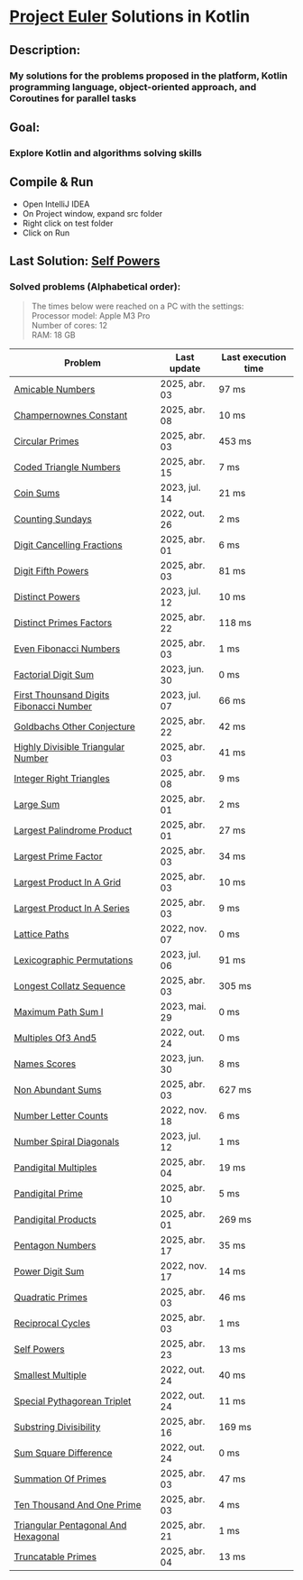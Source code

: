 # [Project Euler](https://projecteuler.net) Solutions in Kotlin

## Description:
### My solutions for the problems proposed in the platform, Kotlin programming language, object-oriented approach, and Coroutines for parallel tasks

## Goal:
### Explore Kotlin and algorithms solving skills

## Compile & Run
- Open IntelliJ IDEA
- On Project window, expand src folder
- Right click on test folder
- Click on Run

## Last Solution: [Self Powers](src/main/kotlin/SelfPowers.kt)

### Solved problems (Alphabetical order):

> The times below were reached on a PC with the settings: <br/>
> Processor model: Apple M3 Pro <br/>
> Number of cores: 12 <br/>
> RAM:  18 GB <br/>

| Problem                                                                                           | Last update   | Last execution time |
|---------------------------------------------------------------------------------------------------|---------------|---------------------|
| [Amicable Numbers](src/main/kotlin/AmicableNumbers.kt)                                            | 2025, abr. 03 | 97 ms               |
| [Champernownes Constant](src/main/kotlin/ChampernownesConstant.kt)                                | 2025, abr. 08 | 10 ms               |
| [Circular Primes](src/main/kotlin/CircularPrimes.kt)                                              | 2025, abr. 03 | 453 ms              |
| [Coded Triangle Numbers](src/main/kotlin/CodedTriangleNumbers.kt)                                 | 2025, abr. 15 | 7 ms                |
| [Coin Sums](src/main/kotlin/CoinSums.kt)                                                          | 2023, jul. 14 | 21 ms               |
| [Counting Sundays](src/main/kotlin/CountingSundays.kt)                                            | 2022, out. 26 | 2 ms                |
| [Digit Cancelling Fractions](src/main/kotlin/DigitCancellingFractions.kt)                         | 2025, abr. 01 | 6 ms                |
| [Digit Fifth Powers](src/main/kotlin/DigitFifthPowers.kt)                                         | 2025, abr. 03 | 81 ms               |
| [Distinct Powers](src/main/kotlin/DistinctPowers.kt)                                              | 2023, jul. 12 | 10 ms               |
| [Distinct Primes Factors](src/main/kotlin/DistinctPrimesFactors.kt)                               | 2025, abr. 22 | 118 ms              |
| [Even Fibonacci Numbers](src/main/kotlin/EvenFibonacciNumbers.kt)                                 | 2025, abr. 03 | 1 ms                |
| [Factorial Digit Sum](src/main/kotlin/FactorialDigitSum.kt)                                       | 2023, jun. 30 | 0 ms                |
| [First Thounsand Digits Fibonacci Number](src/main/kotlin/FirstThounsandDigitsFibonacciNumber.kt) | 2023, jul. 07 | 66 ms               |
| [Goldbachs Other Conjecture](src/main/kotlin/GoldbachsOtherConjecture.kt)                         | 2025, abr. 22 | 42 ms               |
| [Highly Divisible Triangular Number](src/main/kotlin/HighlyDivisibleTriangularNumber.kt)          | 2025, abr. 03 | 41 ms               |
| [Integer Right Triangles](src/main/kotlin/IntegerRightTriangles.kt)                               | 2025, abr. 08 | 9 ms                |
| [Large Sum](src/main/kotlin/LargeSum.kt)                                                          | 2025, abr. 01 | 2 ms                |
| [Largest Palindrome Product](src/main/kotlin/LargestPalindromeProduct.kt)                         | 2025, abr. 01 | 27 ms               |
| [Largest Prime Factor](src/main/kotlin/LargestPrimeFactor.kt)                                     | 2025, abr. 03 | 34 ms               |
| [Largest Product In A Grid](src/main/kotlin/LargestProductInAGrid.kt)                             | 2025, abr. 03 | 10 ms               |
| [Largest Product In A Series](src/main/kotlin/LargestProductInASeries.kt)                         | 2025, abr. 03 | 9 ms                |
| [Lattice Paths](src/main/kotlin/LatticePaths.kt)                                                  | 2022, nov. 07 | 0 ms                |
| [Lexicographic Permutations](src/main/kotlin/LexicographicPermutations.kt)                        | 2023, jul. 06 | 91 ms               |
| [Longest Collatz Sequence](src/main/kotlin/LongestCollatzSequence.kt)                             | 2025, abr. 03 | 305 ms              |
| [Maximum Path Sum I](src/main/kotlin/MaximumPathSumI.kt)                                          | 2023, mai. 29 | 0 ms                |
| [Multiples Of3 And5](src/main/kotlin/MultiplesOf3And5.kt)                                         | 2022, out. 24 | 0 ms                |
| [Names Scores](src/main/kotlin/NamesScores.kt)                                                    | 2023, jun. 30 | 8 ms                |
| [Non Abundant Sums](src/main/kotlin/NonAbundantSums.kt)                                           | 2025, abr. 03 | 627 ms              |
| [Number Letter Counts](src/main/kotlin/NumberLetterCounts.kt)                                     | 2022, nov. 18 | 6 ms                |
| [Number Spiral Diagonals](src/main/kotlin/NumberSpiralDiagonals.kt)                               | 2023, jul. 12 | 1 ms                |
| [Pandigital Multiples](src/main/kotlin/PandigitalMultiples.kt)                                    | 2025, abr. 04 | 19 ms               |
| [Pandigital Prime](src/main/kotlin/PandigitalPrime.kt)                                            | 2025, abr. 10 | 5 ms                |
| [Pandigital Products](src/main/kotlin/PandigitalProducts.kt)                                      | 2025, abr. 01 | 269 ms              |
| [Pentagon Numbers](src/main/kotlin/PentagonNumbers.kt)                                            | 2025, abr. 17 | 35 ms               |
| [Power Digit Sum](src/main/kotlin/PowerDigitSum.kt)                                               | 2022, nov. 17 | 14 ms               |
| [Quadratic Primes](src/main/kotlin/QuadraticPrimes.kt)                                            | 2025, abr. 03 | 46 ms               |
| [Reciprocal Cycles](src/main/kotlin/ReciprocalCycles.kt)                                          | 2025, abr. 03 | 1 ms                |
| [Self Powers](src/main/kotlin/SelfPowers.kt)                                                      | 2025, abr. 23 | 13 ms               |
| [Smallest Multiple](src/main/kotlin/SmallestMultiple.kt)                                          | 2022, out. 24 | 40 ms               |
| [Special Pythagorean Triplet](src/main/kotlin/SpecialPythagoreanTriplet.kt)                       | 2022, out. 24 | 11 ms               |
| [Substring Divisibility](src/main/kotlin/SubstringDivisibility.kt)                                | 2025, abr. 16 | 169 ms              |
| [Sum Square Difference](src/main/kotlin/SumSquareDifference.kt)                                   | 2022, out. 24 | 0 ms                |
| [Summation Of Primes](src/main/kotlin/SummationOfPrimes.kt)                                       | 2025, abr. 03 | 47 ms               |
| [Ten Thousand And One Prime](src/main/kotlin/TenThousandAndOnePrime.kt)                           | 2025, abr. 03 | 4 ms                |
| [Triangular Pentagonal And Hexagonal](src/main/kotlin/TriangularPentagonalAndHexagonal.kt)        | 2025, abr. 21 | 1 ms                |
| [Truncatable Primes](src/main/kotlin/TruncatablePrimes.kt)                                        | 2025, abr. 04 | 13 ms               |
